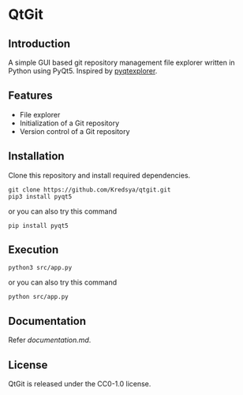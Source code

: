 # QtGit

## Introduction

A simple GUI based git repository management file explorer written in Python using PyQt5. Inspired by [pyqtexplorer](https://github.com/adesfontaines/pyqtexplorer).

## Features

* File explorer
* Initialization of a Git repository
* Version control of a Git repository

## Installation

Clone this repository and install required dependencies.

```shell
git clone https://github.com/Kredsya/qtgit.git
pip3 install pyqt5
```

or you can also try this command
```shell
pip install pyqt5
```

## Execution

```shell
python3 src/app.py
```

or you can also try this command

```shell
python src/app.py
```

## Documentation

Refer *documentation.md*.

## License

QtGit is released under the CC0-1.0 license.
